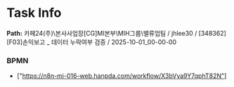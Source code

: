 # Task Info

**Path:** 카페24(주)\본사사업장\[CG]MI본부\MIH그룹\밸류업팀 / jhlee30 / [348362] [F03]손익보고 _ 데이터 누락여부 검증 / 2025-10-01_00-00-00

### BPMN
- ["https://n8n-mi-016-web.hanpda.com/workflow/X3bVya9Y7qphT82N"]

